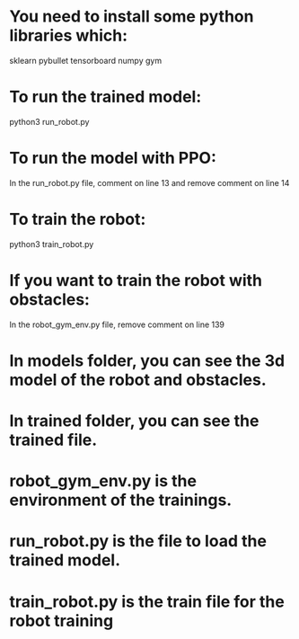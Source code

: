 # You need to install some python libraries which:

sklearn
pybullet
tensorboard
numpy
gym

# To run the trained model:

python3 run_robot.py

# To run the model with PPO:

In the run_robot.py file, comment on line 13 and remove comment on line 14

# To train the robot:

python3 train_robot.py

# If you want to train the robot with obstacles:

In the robot_gym_env.py file, remove comment on line 139

# In models folder, you can see the 3d model of the robot and obstacles.

# In trained folder, you can see the trained file.

# robot_gym_env.py is the environment of the trainings.

# run_robot.py is the file to load the trained model.

# train_robot.py is the train file for the robot training
